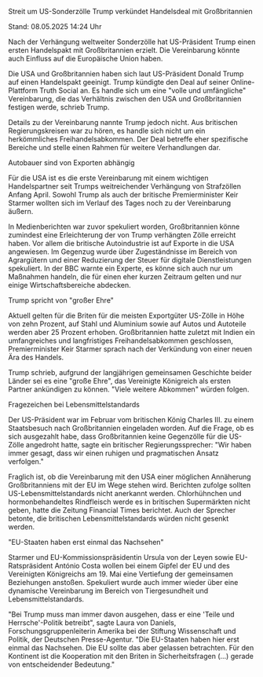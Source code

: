 
Streit um US-Sonderzölle
Trump verkündet Handelsdeal mit Großbritannien


Stand: 08.05.2025 14:24 Uhr


Nach der Verhängung weltweiter Sonderzölle hat US-Präsident Trump einen ersten Handelspakt mit Großbritannien erzielt. Die Vereinbarung könnte auch Einfluss auf die Europäische Union haben.



Die USA und Großbritannien haben sich laut US-Präsident Donald Trump auf einen Handelspakt geeinigt. Trump kündigte den Deal auf seiner Online-Plattform Truth Social an. Es handle sich um eine "volle und umfängliche" Vereinbarung, die das Verhältnis zwischen den USA und Großbritannien festigen werde, schrieb Trump.


Details zu der Vereinbarung nannte Trump jedoch nicht. Aus britischen Regierungskreisen war zu hören, es handle sich nicht um ein herkömmliches Freihandelsabkommen. Der Deal betreffe eher spezifische Bereiche und stelle einen Rahmen für weitere Verhandlungen dar.

Autobauer sind von Exporten abhängig


Für die USA ist es die erste Vereinbarung mit einem wichtigen Handelspartner seit Trumps weitreichender Verhängung von Strafzöllen Anfang April. Sowohl Trump als auch der britische Premierminister Keir Starmer wollten sich im Verlauf des Tages noch zu der Vereinbarung äußern.


In Medienberichten war zuvor spekuliert worden, Großbritannien könne zumindest eine Erleichterung der von Trump verhängten Zölle erreicht haben. Vor allem die britische Autoindustrie ist auf Exporte in die USA angewiesen. Im Gegenzug wurde über Zugeständnisse im Bereich von Agrargütern und einer Reduzierung der Steuer für digitale Dienstleistungen spekuliert. In der BBC warnte ein Experte, es könne sich auch nur um Maßnahmen handeln, die für einen eher kurzen Zeitraum gelten und nur einige Wirtschaftsbereiche abdecken.

Trump spricht von "großer Ehre"


Aktuell gelten für die Briten für die meisten Exportgüter US-Zölle in Höhe von zehn Prozent, auf Stahl und Aluminium sowie auf Autos und Autoteile werden aber 25 Prozent erhoben. Großbritannien hatte zuletzt mit Indien ein umfangreiches und langfristiges Freihandelsabkommen geschlossen, Premierminister Keir Starmer sprach nach der Verkündung von einer neuen Ära des Handels.


Trump schrieb, aufgrund der langjährigen gemeinsamen Geschichte beider Länder sei es eine "große Ehre", das Vereinigte Königreich als ersten Partner ankündigen zu können. "Viele weitere Abkommen" würden folgen. 

Fragezeichen bei Lebensmittelstandards


Der US-Präsident war im Februar vom britischen König Charles III. zu einem Staatsbesuch nach Großbritannien eingeladen worden. Auf die Frage, ob es sich ausgezahlt habe, dass Großbritannien keine Gegenzölle für die US-Zölle angedroht hatte, sagte ein britischer Regierungssprecher: "Wir haben immer gesagt, dass wir einen ruhigen und pragmatischen Ansatz verfolgen."


Fraglich ist, ob die Vereinbarung mit den USA einer möglichen Annäherung Großbritanniens mit der EU im Wege stehen wird. Berichten zufolge sollten US-Lebensmittelstandards nicht anerkannt werden. Chlorhühnchen und hormonbehandeltes Rindfleisch werde es in britischen Supermärkten nicht geben, hatte die Zeitung Financial Times berichtet. Auch der Sprecher betonte, die britischen Lebensmittelstandards würden nicht gesenkt werden.

"EU-Staaten haben erst einmal das Nachsehen"


Starmer und EU-Kommissionspräsidentin Ursula von der Leyen sowie EU-Ratspräsident António Costa wollen bei einem Gipfel der EU und des Vereinigten Königreichs am 19. Mai eine Vertiefung der gemeinsamen Beziehungen anstoßen. Spekuliert wurde auch immer wieder über eine dynamische Vereinbarung im Bereich von Tiergesundheit und Lebensmittelstandards.


"Bei Trump muss man immer davon ausgehen, dass er eine 'Teile und Herrsche'-Politik betreibt", sagte Laura von Daniels, Forschungsgruppenleiterin Amerika bei der Stiftung Wissenschaft und Politik, der Deutschen Presse-Agentur. "Die EU-Staaten haben hier erst einmal das Nachsehen. Die EU sollte das aber gelassen betrachten. Für den Kontinent ist die Kooperation mit den Briten in Sicherheitsfragen (...) gerade von entscheidender Bedeutung."

